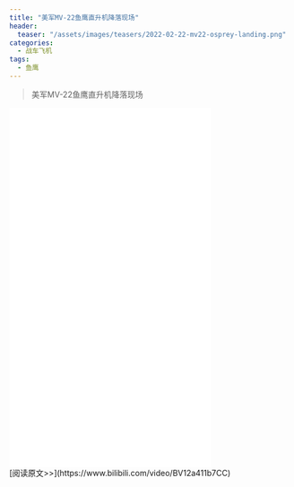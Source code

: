 ```yaml
---
title: "美军MV-22鱼鹰直升机降落现场"
header:
  teaser: "/assets/images/teasers/2022-02-22-mv22-osprey-landing.png"
categories:
  - 战车飞机
tags:
  - 鱼鹰
---
```


>美军MV-22鱼鹰直升机降落现场

<iframe width="360px" height="640px" src="//player.bilibili.com/player.html?aid=212176777&bvid=BV12a411b7CC&cid=547204880&page=1" scrolling="no" border="0" frameborder="no" framespacing="0" allowfullscreen="true"> </iframe>
<br/>
[阅读原文>>](https://www.bilibili.com/video/BV12a411b7CC)
